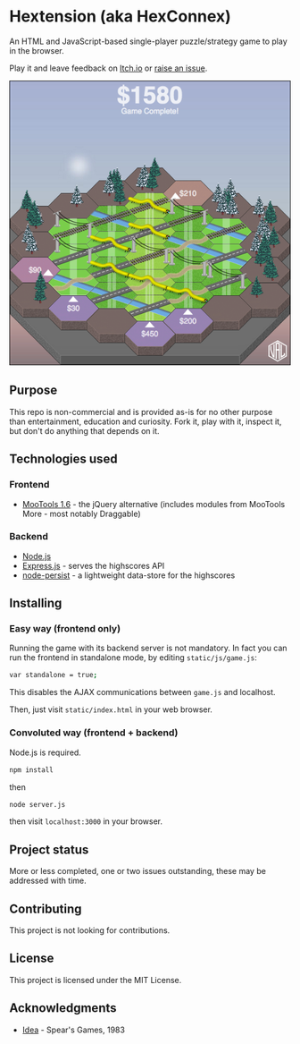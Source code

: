 # Hextension (aka HexConnex)

An HTML and JavaScript-based single-player puzzle/strategy game to play in the browser.

Play it and leave feedback on [Itch.io](https://mn3monic.itch.io/hexconnex) or [raise an issue](https://github.com/mn113/hextension2/issues/).

![Hextension screenshot](Screen-Shot-2017-06-07.png)

## Purpose

This repo is non-commercial and is provided as-is for no other purpose than entertainment, education and curiosity. Fork it, play with it, inspect it, but don't do anything that depends on it.

## Technologies used

### Frontend

* [MooTools 1.6](https://mootools.net/core) - the jQuery alternative (includes modules from MooTools More - most notably Draggable)

### Backend

* [Node.js](https://nodejs.org/en/)
* [Express.js](http://expressjs.com/) - serves the highscores API
* [node-persist](https://github.com/simonlast/node-persist) - a lightweight data-store for the highscores

## Installing

### Easy way (frontend only)

Running the game with its backend server is not mandatory. In fact you can run the frontend in standalone mode, by editing `static/js/game.js`:

```sh
var standalone = true;
```

This disables the AJAX communications between `game.js` and localhost.

Then, just visit `static/index.html` in your web browser.

### Convoluted way (frontend + backend)

Node.js is required.

```sh
npm install
```

then

```sh
node server.js
```

then visit `localhost:3000` in your browser.

## Project status

More or less completed, one or two issues outstanding, these may be addressed with time.

## Contributing

This project is not looking for contributions.

## License

This project is licensed under the MIT License.

## Acknowledgments

* [Idea](http://www.abstractstrategy.com/hextension.html) - Spear's Games, 1983
